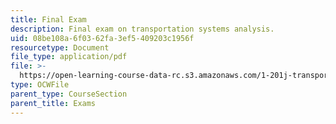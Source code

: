 ```yaml
---
title: Final Exam
description: Final exam on transportation systems analysis.
uid: 08be108a-6f03-62fa-3ef5-409203c1956f
resourcetype: Document
file_type: application/pdf
file: >-
  https://open-learning-course-data-rc.s3.amazonaws.com/1-201j-transportation-systems-analysis-demand-and-economics-fall-2008/08be108a6f0362fa3ef5409203c1956f_MIT1_201JF08_final.pdf
type: OCWFile
parent_type: CourseSection
parent_title: Exams
---
```

